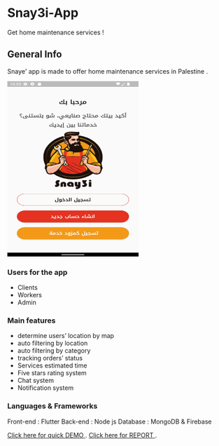 # Snay3i-App
Get home maintenance services !
## General Info
Snaye' app is made to offer home maintenance services in Palestine .


<img src="https://github.com/alaaqzaih/Snay3i-App/blob/main/main.jpg" width="300" height="400">




### Users for the app
- Clients 
- Workers 
- Admin 

### Main features 

- determine users’ location by map
- auto filtering by location
- auto filtering by category
- tracking orders’ status
- Services estimated time
- Five stars rating system
- Chat system
- Notification system

### Languages & Frameworks
Front-end :  Flutter 
Back-end : Node js 
Database : MongoDB & Firebase

 [Click here for quick DEMO ](https://drive.google.com/drive/u/0/folders/1djiF2Iu821hncTNodN5HWajccqsG3xOO).
 [Click here for REPORT ](https://drive.google.com/drive/u/0/folders/1jVl2mI3psiZ3EITmuvaX7L-_jMuty1te).



